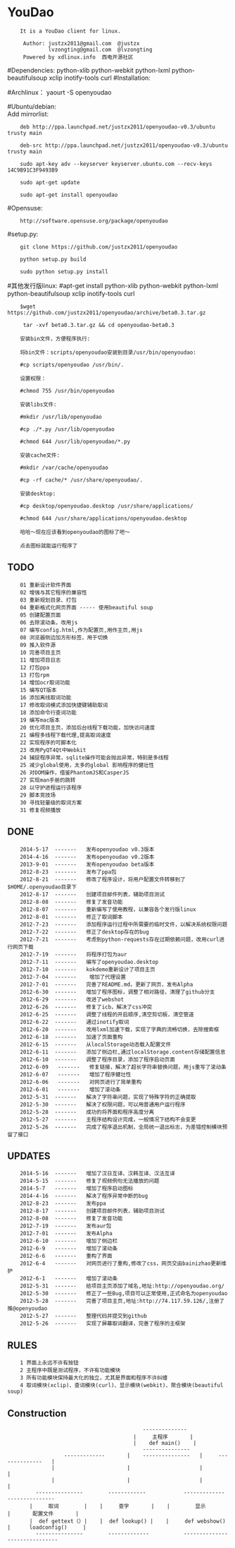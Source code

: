 # YouDao

        It is a YouDao client for linux.

         Author: justzx2011@gmail.com  @justzx
                 lvzongting@gmail.com  @lvzongting
         Powered by xdlinux.info  西电开源社区 
        

#Dependencies:
        python-xlib python-webkit python-lxml  python-beautifulsoup xclip inotify-tools curl
#Installation:

#Archlinux：
        yaourt -S openyoudao
        
#Ubuntu/debian:        
        Add mirrorlist:

        deb http://ppa.launchpad.net/justzx2011/openyoudao-v0.3/ubuntu trusty main 

        deb-src http://ppa.launchpad.net/justzx2011/openyoudao-v0.3/ubuntu trusty main

        sudo apt-key adv --keyserver keyserver.ubuntu.com --recv-keys  14C9B91C3F9493B9

        sudo apt-get update 
         
        sudo apt-get install openyoudao
        
#Opensuse:

        http://software.opensuse.org/package/openyoudao
        
#setup.py:

        git clone https://github.com/justzx2011/openyoudao
        
        python setup.py build 
        
        sudo python setup.py install
        
#其他发行版linux:
        #apt-get install python-xlib python-webkit python-lxml  python-beautifulsoup xclip inotify-tools curl
        
        $wget https://github.com/justzx2011/openyoudao/archive/beta0.3.tar.gz
        
         tar -xvf beta0.3.tar.gz && cd openyoudao-beta0.3
         
        安装bin文件，方便程序执行: 
        
        将bin文件：scripts/openyoudao安装到目录/usr/bin/openyoudao:
        
        #cp scripts/openyoudao /usr/bin/.
        
        设置权限：
        
        #chmod 755 /usr/bin/openyoudao
        
        安装libs文件: 
        
        #mkdir /usr/lib/openyoudao

        #cp ./*.py /usr/lib/openyoudao

        #chmod 644 /usr/lib/openyoudao/*.py
        
        安装cache文件:
        
        #mkdir /var/cache/openyoudao

        #cp -rf cache/* /usr/share/openyoudao/.
        
        安装desktop:
        
        #cp desktop/openyoudao.desktop /usr/share/applications/

        #chmod 644 /usr/share/applications/openyoudao.desktop

        哈哈～现在应该看到openyoudao的图标了吧～

        点击图标就能运行程序了
        
TODO
--------------
        01 重新设计软件界面
        02 增强与其它程序的兼容性
        03 重新规划目录、打包
        04 重新格式化网页界面 ----- 使用beautiful soup 
        05 创建配置页面
        06 去除滚动条，改用js
        07 编写config.html,作为配置页,用作主页,用js
        08 浏览器侧边加方形标签，用于切换
        09 推入软件源
        10 完善项目主页
        11 增加项目日志
        12 打包ppa
        13 打包rpm
        14 增加ocr取词功能
        15 编写QT版本
        16 添加离线取词功能
        17 修改取词模式添加快捷键辅助取词
        18 添加命令行查词功能
        19 编写mac版本
        20 优化项目主页，添加后台线程下载功能，加快访问速度
        21 编程多线程下载代理,提高取词速度
        22 实现程序的可脚本化 
        23 改用PyQT4Qt中Webkit
        24 捕捉程序异常，sqlite操作可能会抛出异常，特别是多线程
        25 减少global使用，太多的global 影响程序的健壮性
        26 对DOM操作，借鉴PhantomJS和CasperJS
        27 实现man手册的跳转
		28 以守护进程运行该程序
		29 脚本竞技场
		30 寻找轻量级的取词方案
		31 修复视频播放
DONE
-----  
        2014-5-17  -------   发布openyoudao v0.3版本
        2014-4-16  -------   发布openyoudao v0.2版本
        2013-9-01  -------   发布openyoudao beta版本
        2012-8-23  -------   发布了ppa包
        2012-8-21  -------   修改了程序设计，将用户配置文件转移到了$HOME/.openyoudao目录下
        2012-8-17  -------   创建项目邮件列表，辅助项目测试
        2012-8-08  -------   修复了发音功能
        2012-8-07  -------   重新编写了使用教程，以兼容各个发行版linux
        2012-8-01  -------   修正了取词脚本
        2012-7-23  -------   添加程序运行过程中所需要的临时文件，以解决系统权限问题
        2012-7-22  -------   修正了desktop存在的bug
        2012-7-21  -------   考虑到python-requests存在过期依赖问题，改用curl进行网页下载
        2012-7-19  -------   将程序打包为aur
        2012-7-11  -------   编写了openyoudao.desktop
        2012-7-10  -------   kokdemo重新设计了项目主页
        2012-7-04  -------    增加了代理设置
        2012-7-01  -------   完善了README.md，更新了网页，发布Alpha
        2012-6-30  -------   增加了程序图标，调整了相对路径，清理了github分支
        2012-6-29  -------   改进了webshot
        2012-6-26  -------   修复了icb，解决了css冲突
        2012-6-25  -------   调整了线程的开启顺序,清空剪切板，清空管道
        2012-6-22  -------   通过inotify取词
        2012-6-20  -------   改用lxml加速下载，实现了字典的流畅切换，去除搜索框
        2012-6-18  -------   加速了页面重构
        2012-6-15  -------   从localStorage动态载入配置文件
        2012-6-11  -------   添加了侧边栏,通过localStorage.content存储配置信息
        2012-6-10  -------   调整了程序目录，添加了程序启动页面
        2012-6-09   -------   修复链接，解决了超长字符串替换问题，用js重写了滚动条
        2012-6-07   -------   增加了程序健壮性
        2012-6-06   -------   对网页进行了简单重构
        2012-6-01   -------   增加了滚动条
        2012-5-31  -------   解决了字符串问题，实现了特殊字符的正确提取 
        2012-5-30  -------   解决了权限问题，可以用普通用户运行程序 
        2012-5-28  -------   成功的将界面和程序高度分离
        2012-5-27  -------   主程序结构设计完成，一般情况下结构不会变更
        2012-5-26  -------   完成了程序退出机制，全局统一退出标志，为差错控制模块预留了接口
UPDATES
--------------
        2014-5-16  -------   增加了汉日互译、汉韩互译、汉法互译
        2014-5-15  -------   修复了视频例句无法播放的问题
        2014-5-7   -------   增加了程序启动图标
        2014-4-16  -------   解决了程序异常中断的bug
        2012-8-23  -------   发布ppa
        2012-8-17  -------   创建项目邮件列表，辅助项目测试
        2012-8-08  -------   修复了发音功能
        2012-7-19  -------   发布aur包
        2012-7-01  -------   发布Alpha
        2012-6-10  -------   增加了侧边栏
        2012-6-9   -------   增加了滚动条
        2012-6-6   -------   重构了界面
        2012-6-4   -------   对网页进行了重构,修改了css，网页交由bainizhao更新维护
        2012-6-1   -------   增加了滚动条
        2012-5-31  -------   给项目主页添加了域名,地址:http://openyoudao.org/    
        2012-5-30  -------   修正了一些Bug,项目可以正常使用,正式命名为openyoudao
        2012-5-28  -------   完善了项目主页,地址:http://74.117.59.126/,注册了推@openyoudao
        2012-5-27  -------   整理代码并提交到github
        2012-5-26  -------   实现了屏幕取词翻译，完善了程序的主框架
RULES
----
        1 界面上永远不许有按钮
        2 主程序中既是测试程序，不许有功能模块
        3 所有功能模块保持最大化的独立，尤其是界面和程序不许纠缠
        4 取词模块(xclip)、查词模块(curl)、显示模块(webkit)、聚合模块(beautiful soup)
        

Construction
----
        
                                               --------------
                                            |     主程序       |
                                            |    def main()    |
                                               ---------------
                      -------------       |    ---------------   |     --------------   |
                  |                       |                      |                      |
                  |                       |                      |                      |
             ---------------        ------------            -------------        ---------------
           |     取词        |    |     查字       |    |        显示         |       配置文件       |
           |  def gettext（）|    |  def lookup() |    |     def webshow()  |      loadconfig()     |
             ---------------        -------------           --------------       ----------------
